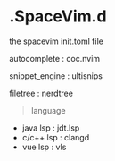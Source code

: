 # .SpaceVim.d
the spacevim init.toml file  
  
autocomplete : coc.nvim   
  
snippet_engine : ultisnips  
  
filetree : nerdtree  
  
>language
- java lsp : jdt.lsp
- c/c++ lsp : clangd
- vue lsp : vls
